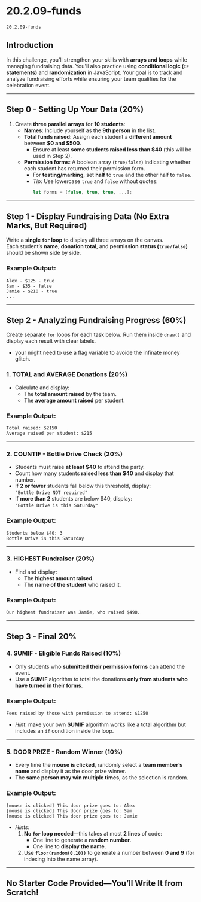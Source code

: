 # 20.2.09-funds
```
20.2.09-funds
```

## **Introduction**  
In this challenge, you’ll strengthen your skills with **arrays and loops** while managing fundraising data. You'll also practice using **conditional logic (`IF` statements)** and **randomization** in JavaScript. Your goal is to track and analyze fundraising efforts while ensuring your team qualifies for the celebration event.  

---

## **Step 0 - Setting Up Your Data (20%)**  
1. Create **three parallel arrays** for **10 students**:  
   - **Names**: Include yourself as the **9th person** in the list.  
   - **Total funds raised**: Assign each student a **different amount** between **$0 and $500**.  
     - Ensure at least **some students raised less than $40** (this will be used in Step 2).  
   - **Permission forms**: A boolean array (`true/false`) indicating whether each student has returned their permission form.  
     - For **testing/marking**, set **half** to `true` and the other half to `false`.  
     - *Tip*: Use lowercase `true` and `false` without quotes:  
       ```javascript
       let forms = [false, true, true, ...];
       ```  

---

## **Step 1 - Display Fundraising Data (No Extra Marks, But Required)**  
Write a **single `for` loop** to display all three arrays on the canvas.  
Each student’s **name**, **donation total**, and **permission status (`true/false`)** should be shown side by side.  

### **Example Output:**  
```
Alex - $125 - true  
Sam - $35 - false  
Jamie - $210 - true  
...  
```

---

## **Step 2 - Analyzing Fundraising Progress (60%)**  
Create separate `for` loops for each task below. Run them inside `draw()` and display each result with clear labels.  
- your might need to use a flag variable to avoide the infinate money glitch. 

### **1. TOTAL and AVERAGE Donations (20%)**  
- Calculate and display:  
  - The **total amount raised** by the team.  
  - The **average amount raised** per student.  

### **Example Output:**  
```
Total raised: $2150  
Average raised per student: $215  
```

---

### **2. COUNTIF - Bottle Drive Check (20%)**  
- Students must raise **at least $40** to attend the party.  
- Count how many students **raised less than $40** and display that number.  
- If **2 or fewer** students fall below this threshold, display:  
  `"Bottle Drive NOT required"`  
- If **more than 2** students are below $40, display:  
   `"Bottle Drive is this Saturday"`  

### **Example Output:**  
```
Students below $40: 3  
Bottle Drive is this Saturday  
```

---

### **3. HIGHEST Fundraiser (20%)**  
- Find and display:  
  - The **highest amount raised**.  
  - The **name of the student** who raised it.  

### **Example Output:**  
```
Our highest fundraiser was Jamie, who raised $490.  
```

---

## **Step 3 - Final 20%**  

### **4. SUMIF - Eligible Funds Raised (10%)**  
- Only students who **submitted their permission forms** can attend the event.  
- Use a **SUMIF** algorithm to total the donations **only from students who have turned in their forms**.  

### **Example Output:**  
```
Fees raised by those with permission to attend: $1250  
```
  - *Hint*: make your own **SUMIF** algorithm works like a total algorithm but includes an `if` condition inside the loop.

---

### **5. DOOR PRIZE - Random Winner (10%)**  
- Every time the **mouse is clicked**, randomly select a **team member’s name** and display it as the door prize winner.  
- The **same person may win multiple times**, as the selection is random.  

### **Example Output:**  
```
[mouse is clicked] This door prize goes to: Alex  
[mouse is clicked] This door prize goes to: Sam  
[mouse is clicked] This door prize goes to: Jamie  
```
- *Hints*:  
  1. **No `for` loop needed**—this takes at most **2 lines** of code:  
     - One line to generate a **random number**.  
     - One line to **display the name**.  
  2. Use **`floor(random(0,10))`** to generate a number between **0 and 9** (for indexing into the name array).  

---

## **No Starter Code Provided—You’ll Write It from Scratch!**  
 
